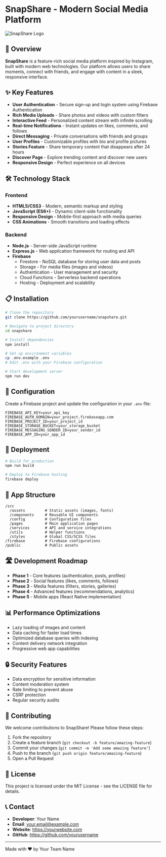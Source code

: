 # SnapShare - Modern Social Media Platform

![SnapShare Logo]([https://placeholder.com/logo](https://encrypted-tbn0.gstatic.com/images?q=tbn:ANd9GcTWldBf-F1zm0evOg8QFBlVFZenbHAg44vwGA&s))

## 📱 Overview

**SnapShare** is a feature-rich social media platform inspired by Instagram, built with modern web technologies. Our platform allows users to share moments, connect with friends, and engage with content in a sleek, responsive interface.

## ✨ Key Features

- **User Authentication** - Secure sign-up and login system using Firebase Authentication
- **Rich Media Uploads** - Share photos and videos with custom filters
- **Interactive Feed** - Personalized content stream with infinite scrolling
- **Real-time Notifications** - Instant updates on likes, comments, and follows
- **Direct Messaging** - Private conversations with friends and groups
- **User Profiles** - Customizable profiles with bio and profile pictures
- **Stories Feature** - Share temporary content that disappears after 24 hours
- **Discover Page** - Explore trending content and discover new users
- **Responsive Design** - Perfect experience on all devices

## 🛠️ Technology Stack

### Frontend
- **HTML5/CSS3** - Modern, semantic markup and styling
- **JavaScript (ES6+)** - Dynamic client-side functionality
- **Responsive Design** - Mobile-first approach with media queries
- **CSS Animations** - Smooth transitions and loading effects

### Backend
- **Node.js** - Server-side JavaScript runtime
- **Express.js** - Web application framework for routing and API
- **Firebase**
  - Firestore - NoSQL database for storing user data and posts
  - Storage - For media files (images and videos)
  - Authentication - User management and security
  - Cloud Functions - Serverless backend operations
  - Hosting - Deployment and scalability

## 📋 Installation

```bash
# Clone the repository
git clone https://github.com/yourusername/snapshare.git

# Navigate to project directory
cd snapshare

# Install dependencies
npm install

# Set up environment variables
cp .env.example .env
# Edit .env with your Firebase configuration

# Start development server
npm run dev
```

## 🔧 Configuration

Create a Firebase project and update the configuration in your `.env` file:

```
FIREBASE_API_KEY=your_api_key
FIREBASE_AUTH_DOMAIN=your_project.firebaseapp.com
FIREBASE_PROJECT_ID=your_project_id
FIREBASE_STORAGE_BUCKET=your_storage_bucket
FIREBASE_MESSAGING_SENDER_ID=your_sender_id
FIREBASE_APP_ID=your_app_id
```

## 🚀 Deployment

```bash
# Build for production
npm run build

# Deploy to Firebase hosting
firebase deploy
```

## 📱 App Structure

```
/src
  /assets         # Static assets (images, fonts)
  /components     # Reusable UI components
  /config         # Configuration files
  /pages          # Main application pages
  /services       # API and service integrations
  /utils          # Helper functions
  /styles         # Global CSS/SCSS files
/firebase         # Firebase configurations
/public           # Public assets
```

## 🛣️ Development Roadmap

- **Phase 1** - Core features (authentication, posts, profiles)
- **Phase 2** - Social features (likes, comments, follows)
- **Phase 3** - Media features (filters, stories, galleries)
- **Phase 4** - Advanced features (recommendations, analytics)
- **Phase 5** - Mobile apps (React Native implementation)

## 📊 Performance Optimizations

- Lazy loading of images and content
- Data caching for faster load times
- Optimized database queries with indexing
- Content delivery network integration
- Progressive web app capabilities

## 🔒 Security Features

- Data encryption for sensitive information
- Content moderation system
- Rate limiting to prevent abuse
- CSRF protection
- Regular security audits

## 👥 Contributing

We welcome contributions to SnapShare! Please follow these steps:

1. Fork the repository
2. Create a feature branch (`git checkout -b feature/amazing-feature`)
3. Commit your changes (`git commit -m 'Add some amazing feature'`)
4. Push to the branch (`git push origin feature/amazing-feature`)
5. Open a Pull Request

## 📄 License

This project is licensed under the MIT License - see the LICENSE file for details.

## 📞 Contact

- **Developer**: Your Name
- **Email**: your.email@example.com
- **Website**: https://yourwebsite.com
- **GitHub**: https://github.com/yourusername

---

Made with ❤️ by Your Team Name

